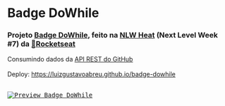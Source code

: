 # Badge DoWhile
### Projeto [Badge DoWhile](https://www.figma.com/community/file/1031698737363668691), feito na [NLW Heat](https://efficient-sloth-d85.notion.site/NLW-Heat-daaa092e1eeb42ff929151d2807c8231) (Next Level Week #7) da [:rocket:Rocketseat](https://www.rocketseat.com.br)
Consumindo dados da [API REST do GitHub](https://api.github.com)
<br><br> 
Deploy: https://luizgustavoabreu.github.io/badge-dowhile
<br><br>
 
<kbd>[![Preview Badge DoWhile](https://user-images.githubusercontent.com/72631018/166686275-b454c3e5-3fae-475d-acf5-7cbe0840311b.png)](https://luizgustavoabreu.github.io/badge-dowhile)</kbd>